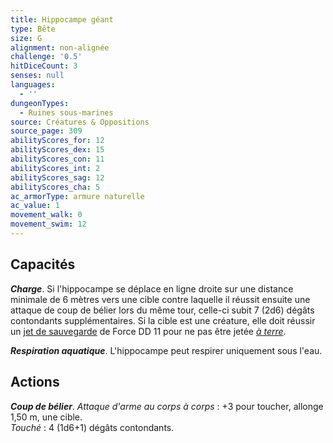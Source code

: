 ```yaml
---
title: Hippocampe géant
type: Bête
size: G
alignment: non-alignée
challenge: '0.5'
hitDiceCount: 3
senses: null
languages:
  - ''
dungeonTypes:
  - Ruines sous-marines
source: Créatures & Oppositions
source_page: 309
abilityScores_for: 12
abilityScores_dex: 15
abilityScores_con: 11
abilityScores_int: 2
abilityScores_sag: 12
abilityScores_cha: 5
ac_armorType: armure naturelle
ac_value: 1
movement_walk: 0
movement_swim: 12
---
```

## Capacités
_**Charge**_. Si l'hippocampe se déplace en ligne droite sur une distance minimale de 6 mètres vers une cible contre laquelle il réussit ensuite une attaque de coup de bélier lors du même tour, celle-ci subit 7 (2d6) dégâts contondants supplémentaires. Si la cible est une créature, elle doit réussir un [jet de sauvegarde](/utiliser-les-caracteristiques/#jets-de-sauvegarde) de Force DD 11 pour ne pas être jetée [_à terre_](/gerer-la-sante-du-personnage/#a-terre).

_**Respiration aquatique**_. L'hippocampe peut respirer uniquement sous l'eau.

## Actions
_**Coup de bélier**_. _Attaque d'arme au corps à corps_ : +3 pour toucher, allonge 1,50 m, une cible.  
_Touché_ : 4 (1d6+1) dégâts contondants.

